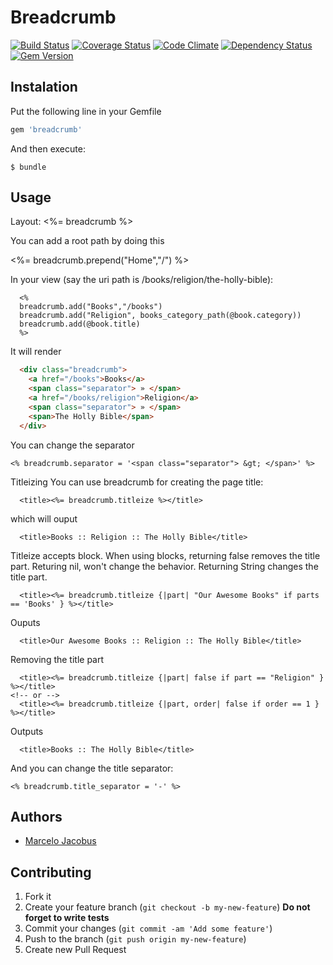 # Breadcrumb

[![Build Status](https://travis-ci.org/mjacobus/breadcrumb.png?branch=master)](https://travis-ci.org/mjacobus/breadcrumb)
[![Coverage Status](https://coveralls.io/repos/mjacobus/breadcrumb/badge.png)](https://coveralls.io/r/mjacobus/breadcrumb)
[![Code Climate](https://codeclimate.com/github/mjacobus/breadcrumb.png)](https://codeclimate.com/github/mjacobus/breadcrumb)
[![Dependency Status](https://gemnasium.com/mjacobus/breadcrumb.png)](https://gemnasium.com/mjacobus/breadcrumb)
[![Gem Version](https://badge.fury.io/rb/breadcrumb.png)](http://badge.fury.io/rb/breadcrumb)

## Instalation
Put the following line in your Gemfile

```ruby
gem 'breadcrumb'
```

And then execute:

    $ bundle

## Usage

Layout:
  <%= breadcrumb %>

You can add a root path by doing this

  <%= breadcrumb.prepend("Home","/") %>

In your view (say the uri path is /books/religion/the-holly-bible):

```erb
  <%
  breadcrumb.add("Books","/books")
  breadcrumb.add("Religion", books_category_path(@book.category))
  breadcrumb.add(@book.title)
  %>
```

It will render

```html
  <div class="breadcrumb">
    <a href="/books">Books</a>
    <span class="separator"> » </span>
    <a href="/books/religion">Religion</a>
    <span class="separator"> » </span>
    <span>The Holly Bible</span>
  </div>
```

You can change the separator

```erb
<% breadcrumb.separator = '<span class="separator"> &gt; </span>' %>
```

Titleizing
You can use breadcrumb for creating the page title:

```erb
  <title><%= breadcrumb.titleize %></title>
```

which will ouput


```erb
  <title>Books :: Religion :: The Holly Bible</title>
```

Titleize accepts block. When using blocks, returning false removes the title part. Returing nil, won't change the behavior. Returning String changes the title part.

```erb
  <title><%= breadcrumb.titleize {|part| "Our Awesome Books" if parts == 'Books' } %></title>
```

Ouputs

```
  <title>Our Awesome Books :: Religion :: The Holly Bible</title>
```

Removing the title part

```
  <title><%= breadcrumb.titleize {|part| false if part == "Religion" } %></title>
<!-- or -->
  <title><%= breadcrumb.titleize {|part, order| false if order == 1 } %></title>
 ```

Outputs

```erb
  <title>Books :: The Holly Bible</title>
```

And you can change the title separator:

```erb
<% breadcrumb.title_separator = '-' %>
```

## Authors

- [Marcelo Jacobus](https://github.com/mjacobus)


## Contributing

1. Fork it
2. Create your feature branch (`git checkout -b my-new-feature`)
**Do not forget to write tests**
3. Commit your changes (`git commit -am 'Add some feature'`)
4. Push to the branch (`git push origin my-new-feature`)
5. Create new Pull Request

